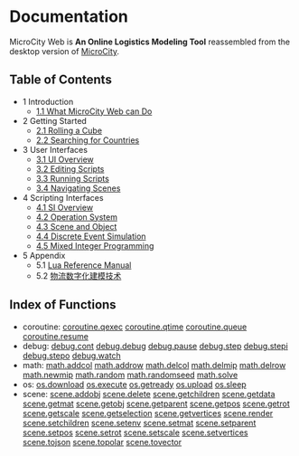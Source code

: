 # Documentation

MicroCity Web is **An Online Logistics Modeling Tool** reassembled from the desktop version of <a href="https://github.com/microcity/" target="_blank">MicroCity</a>.

## Table of Contents
- 1 Introduction
  - [1.1 What MicroCity Web can Do](1.1_what_microcity_web_can_do.md)
- 2 Getting Started
  - [2.1 Rolling a Cube](2.1_rolling_a_cube.md)
  - [2.2 Searching for Countries](2.2_searching_for_countries.md)
- 3 User Interfaces
  - [3.1 UI Overview](3.1_ui_overview.md)
  - [3.2 Editing Scripts](3.2_editing_scripts.md)
  - [3.3 Running Scripts](3.3_running_scripts.md)
  - [3.4 Navigating Scenes](3.4_navigating_scenes.md)
- 4 Scripting Interfaces
  - [4.1 SI Overview](4.1_si_overview.md)
  - [4.2 Operation System](4.2_operation_system.md)
  - [4.3 Scene and Object](4.3_scene_and_object.md)
  - [4.4 Discrete Event Simulation](4.4_discrete_event_simulation.md)
  - [4.5 Mixed Integer Programming](4.5_mixed_integer_programming.md)
- 5 Appendix
  - 5.1 <a href="https://www.lua.org/manual/5.4/contents.html" target="_blank">Lua Reference Manual</a>
  - 5.2 <a href="https://microcity.gitee.io/book" target="_blank">物流数字化建模技术</a>

## Index of Functions
- coroutine:
[coroutine.qexec](4.4_discrete_event_simulation.md#coroutine.qexec)
[coroutine.qtime](4.4_discrete_event_simulation.md#coroutine.qtime)
[coroutine.queue](4.4_discrete_event_simulation.md#coroutine.queue)
[coroutine.resume](4.4_discrete_event_simulation.md#coroutine.resume)
- debug:
[debug.cont](4.2_operation_system.md#debug.cont)
[debug.debug](4.2_operation_system.md#debug.debug)
[debug.pause](4.2_operation_system.md#debug.pause)
[debug.step](4.2_operation_system.md#debug.step)
[debug.stepi](4.2_operation_system.md#debug.stepi)
[debug.stepo](4.2_operation_system.md#debug.stepo)
[debug.watch](4.2_operation_system.md#debug.watch)
- math:
[math.addcol](4.5_mixed_integer_programming.md#math.addcol)
[math.addrow](4.5_mixed_integer_programming.md#math.addrow)
[math.delcol](4.5_mixed_integer_programming.md#math.delcol)
[math.delmip](4.5_mixed_integer_programming.md#math.delmip)
[math.delrow](4.5_mixed_integer_programming.md#math.delrow)
[math.newmip](4.5_mixed_integer_programming.md#math.newmip)
[math.random](4.5_mixed_integer_programming.md#math.random)
[math.randomseed](4.5_mixed_integer_programming.md#math.randomseed)
[math.solve](4.5_mixed_integer_programming.md#math.solve)
- os:
[os.download](4.2_operation_system.md#os.download)
[os.execute](4.2_operation_system.md#os.execute)
[os.getready](4.2_operation_system.md#os.getready)
[os.upload](4.2_operation_system.md#os.upload)
[os.sleep](4.2_operation_system.md#os.sleep)
- scene:
[scene.addobj](4.3_scene_and_object.md#scene.addobj)
[scene.delete](4.3_scene_and_object.md#scene.delete)
[scene.getchildren](4.3_scene_and_object.md#scene.getchildren)
[scene.getdata](4.3_scene_and_object.md#scene.getdata)
[scene.getmat](4.3_scene_and_object.md#scene.getmat)
[scene.getobj](4.3_scene_and_object.md#scene.getobj)
[scene.getparent](4.3_scene_and_object.md#scene.getparent)
[scene.getpos](4.3_scene_and_object.md#scene.getpos)
[scene.getrot](4.3_scene_and_object.md#scene.getrot)
[scene.getscale](4.3_scene_and_object.md#scene.getscale)
[scene.getselection](4.3_scene_and_object.md#scene.getselection)
[scene.getvertices](4.3_scene_and_object.md#scene.getvertices)
[scene.render](4.3_scene_and_object.md#scene.render)
[scene.setchildren](4.3_scene_and_object.md#scene.setchildren)
[scene.setenv](4.3_scene_and_object.md#scene.setenv)
[scene.setmat](4.3_scene_and_object.md#scene.setmat)
[scene.setparent](4.3_scene_and_object.md#scene.setparent)
[scene.setpos](4.3_scene_and_object.md#scene.setpos)
[scene.setrot](4.3_scene_and_object.md#scene.setrot)
[scene.setscale](4.3_scene_and_object.md#scene.setscale)
[scene.setvertices](4.3_scene_and_object.md#scene.setvertices)
[scene.tojson](4.3_scene_and_object.md#scene.tojson)
[scene.topolar](4.3_scene_and_object.md#scene.topolar)
[scene.tovector](4.3_scene_and_object.md#scene.tovector)